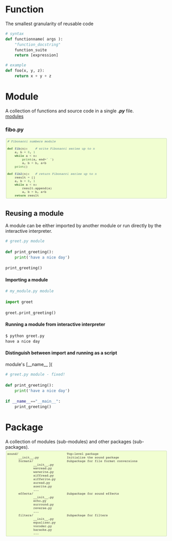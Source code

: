# Function
The smallest granularity of reusable code
```python
# syntax
def functionname( args ):
    "function_docstring"
    function_suite
    return [expression]
```
```python
# example
def foo(x, y, z):
    return x + y + z
```
# Module
A collection of functions and source code in a single ***.py*** file.  
[modules](https://docs.python.org/3/tutorial/modules.html#modules)  
 ### fibo.py
![](/images/p14-1.png)
## Reusing a module
A module can be either imported by another module or run directly by the interactive interpreter.
```python
# greet.py module

def print_greeting():
    print('have a nice day')

print_greeting()
```
#### Importing a module
```python
# my_module.py module

import greet

greet.print_greeting()
```
#### Running a module from interactive interpreter
```cmd
$ python greet.py
have a nice day
```
#### Distinguish between import and running as a script
module's [\_\_name\_\_ ](
```python
# greet.py module - fixed!

def print_greeting():
    print('have a nice day')

if __name__=="__main__":
    print_greeting()
```
# Package
A collection of modules (sub-modules) and other packages (sub-packages).
![](/images/p14-2.png)
<!--stackedit_data:
eyJoaXN0b3J5IjpbLTg3MjIxMjgyMCw2NTY2ODM3NywtMjAzMz
MxNzE0NCwxNDQ0NDc3NTY3LDEwMTI5ODM1OTZdfQ==
-->
